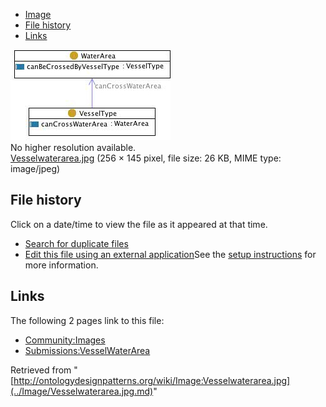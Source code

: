 * [Image](../Image/Vesselwaterarea.jpg.md#file)
* [File history](../Image/Vesselwaterarea.jpg.md#filehistory)
* [Links](../Image/Vesselwaterarea.jpg.md#filelinks)

[![Image:Vesselwaterarea.jpg](../images/d/db/Vesselwaterarea.jpg)](../images/d/db/Vesselwaterarea.jpg)  
No higher resolution available.  
[Vesselwaterarea.jpg](../images/d/db/Vesselwaterarea.jpg)‎ (256 × 145 pixel, file size: 26 KB, MIME type: image/jpeg)

## File history

Click on a date/time to view the file as it appeared at that time.



  
* [Search for duplicate files](http://ontologydesignpatterns.org/wiki/Special:FileDuplicateSearch/Vesselwaterarea.jpg "Special:FileDuplicateSearch/Vesselwaterarea.jpg")
* [Edit this file using an external application](http://ontologydesignpatterns.org/wiki/index.php?title=Image:Vesselwaterarea.jpg&action=edit&externaledit=true&mode=file "Image:Vesselwaterarea.jpg")See the [setup instructions](http://www.mediawiki.org/wiki/Manual:External_editors "http://www.mediawiki.org/wiki/Manual:External_editors") for more information.

## Links



The following 2 pages link to this file:


* [Community:Images](../Community/Images.md "Community:Images")
* [Submissions:VesselWaterArea](../Submissions/VesselWaterArea.md "Submissions:VesselWaterArea")


Retrieved from "[http://ontologydesignpatterns.org/wiki/Image:Vesselwaterarea.jpg](../Image/Vesselwaterarea.jpg.md)"